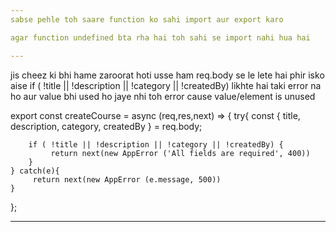 ```yaml
---
sabse pehle toh saare function ko sahi import aur export karo

agar function undefined bta rha hai toh sahi se import nahi hua hai

---
```

jis cheez ki bhi hame zaroorat hoti usse ham req.body se le lete hai phir isko aise   if ( !title || !description || !category || !createdBy) likhte hai taki error na ho aur value bhi used ho jaye nhi toh error cause value/element is unused


export const createCourse = async (req,res,next) => {
    try{
        const { title, description, category, createdBy } = req.body;

        if ( !title || !description || !category || !createdBy) {
             return next(new AppError ('All fields are required', 400))
        }
    } catch(e){
         return next(new AppError (e.message, 500))
    }
};

---

